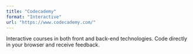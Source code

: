 ```yaml
---
title: "Codecademy"
format: "Interactive"
url: "https://www.codecademy.com/"
---
```


Interactive courses in both front and back-end technologies. Code directly in your browser and receive feedback.
